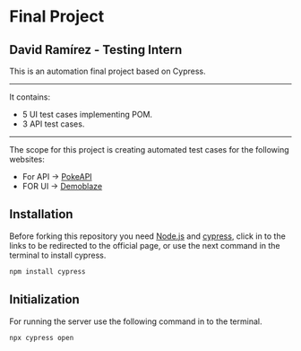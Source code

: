 # Final Project 
## David Ramírez - Testing Intern
This is an automation final project based on Cypress.

------------


It contains:
- 5 UI test cases implementing POM.
- 3 API test cases.

------------
The scope for this project is creating automated test cases for the following websites:
- For API -> [PokeAPI](https://pokeapi.co/api/v2/pokemon/35)
- FOR UI -> [Demoblaze](https://www.demoblaze.com)

## Installation

Before forking this repository you need [Node.js](https://nodejs.org/en/) and [cypress](https://www.cypress.io/), click in to the links to be redirected to the official page, or use the next command in the terminal to install cypress.

```bash
npm install cypress
```
## Initialization

For running the server use the following command in to the terminal.

```bash
npx cypress open
```



